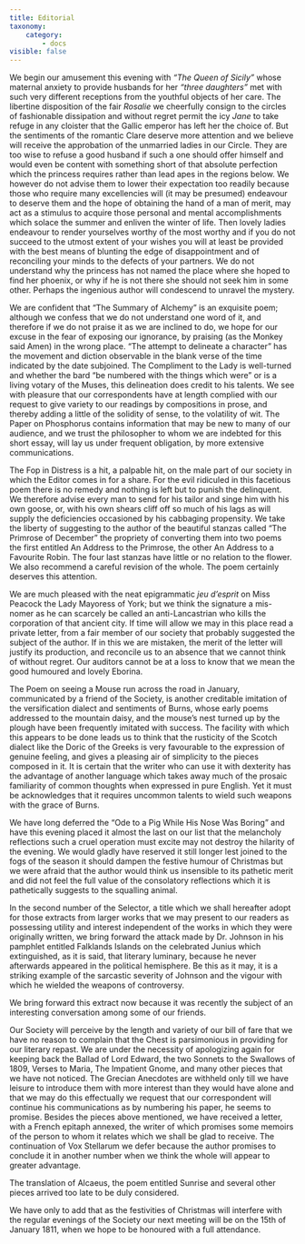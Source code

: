 ```yaml
---
title: Editorial
taxonomy:
    category:
        - docs
visible: false
---
```


We begin our amusement this evening with *“The Queen of Sicily”* whose maternal anxiety to provide husbands for her *“three daughters”* met with such very different receptions from the youthful objects of her care. The libertine disposition of the fair *Rosalie* we cheerfully consign to the circles of fashionable dissipation and without regret permit the icy *Jane* to take refuge in any cloister that the Gallic emperor has left her the choice of. But the sentiments of the romantic Clare deserve more attention and we believe will receive the approbation of the unmarried ladies in our Circle. They are too wise to refuse a good husband if such a one should offer himself and would even be content with something short of that absolute perfection which the princess requires rather than lead apes in the regions below. We however do not advise them to lower their expectation too readily because those who require many excellencies will (it may be presumed) endeavour to deserve them and the hope of obtaining the hand of a man of merit, may act as a stimulus to acquire those personal and mental accomplishments which solace the summer and enliven the winter of life. Then lovely ladies endeavour to render yourselves worthy of the most worthy and if you do not succeed to the utmost extent of your wishes you will at least be provided with the best means of blunting the edge of disappointment and of reconciling your minds to the defects of your partners. We do not understand why the princess has not named the place where she hoped to find her phoenix, or why if he is not there she should not seek him in some other. Perhaps the ingenious author will condescend to unravel the mystery.

We are confident that “The Summary of Alchemy” is an exquisite poem; although we confess that we do not understand one word of it, and therefore if we do not praise it as we are inclined to do, we hope for our excuse in the fear of exposing our ignorance, by praising (as the Monkey said Amen) in the wrong place. “The attempt to delineate a character” has the movement and diction observable in the blank verse of the time indicated by the date subjoined. The Compliment to the Lady is well-turned and whether the bard “be numbered with the things which were” or is a living votary of the Muses, this delineation does credit to his talents. We see with pleasure that our correspondents have at length complied with our request to give variety to our readings by compositions in prose, and thereby adding a little of the solidity of sense, to the volatility of wit. The Paper on Phosphorus contains information that may be new to many of our audience, and we trust the philosopher to whom we are indebted for this short essay, will lay us under frequent obligation, by more extensive communications.

The Fop in Distress is a hit, a palpable hit, on the male part of our society in which the Editor comes in for a share. For the evil ridiculed in this facetious poem there is no remedy and nothing is left but to punish the delinquent. We therefore advise every man to send for his tailor and singe him with his own goose, or, with his own shears cliff off so much of his lags as will supply the deficiencies occasioned by his cabbaging propensity. We take the liberty of suggesting to the author of the beautiful stanzas called “The Primrose of December” the propriety of converting them into two poems the first entitled An Address to the Primrose, the other An Address to a Favourite Robin. The four last stanzas have little or no relation to the flower. We also recommend a careful revision of the whole. The poem certainly deserves this attention.

We are much pleased with the neat epigrammatic *jeu d’esprit* on Miss Peacock the Lady Mayoress of York; but we think the signature a mis-nomer as he can scarcely be called an anti-Lancastrian who kills the corporation of that ancient city. If time will allow we may in this place read a private letter, from a fair member of our society that probably suggested the subject of the author. If in this we are mistaken, the merit of the letter will justify its production, and reconcile us to an absence that we cannot think of without regret. Our auditors cannot be at a loss to know that we mean the good humoured and lovely Eborina.

The Poem on seeing a Mouse run across the road in January, communicated by a friend of the Society, is another creditable imitation of the versification dialect and sentiments of Burns, whose early poems addressed to the mountain daisy, and the mouse’s nest turned up by the plough have been frequently imitated with success. The facility with which this appears to be done leads us to think that the rusticity of the Scotch dialect like the Doric of the Greeks is very favourable to the expression of genuine feeling, and gives a pleasing air of simplicity to the pieces composed in it. It is certain that the writer who can use it with dexterity has the advantage of another language which takes away much of the prosaic familiarity of common thoughts when expressed in pure English. Yet it must be acknowledges that it requires uncommon talents to wield such weapons with the grace of Burns.

We have long deferred the “Ode to a Pig While His Nose Was Boring” and have this evening placed it almost the last on our list that the melancholy reflections such a cruel operation must excite may not destroy the hilarity of the evening. We would gladly have reserved it still longer lest joined to the fogs of the season it should dampen the festive humour of Christmas but we were afraid that the author would think us insensible to its pathetic merit and did not feel the full value of the consolatory reflections which it is pathetically suggests to the squalling animal.

In the second number of the Selector, a title which we shall hereafter adopt for those extracts from larger works that we may present to our readers as possessing utility and interest independent of the works in which they were originally written, we bring forward the attack made by Dr. Johnson in his pamphlet entitled Falklands Islands on the celebrated Junius which extinguished, as it is said, that literary luminary, because he never afterwards appeared in the political hemisphere. Be this as it may, it is a striking example of the sarcastic severity of Johnson and the vigour with which he wielded the weapons of controversy.

We bring forward this extract now because it was recently the subject of an interesting conversation among some of our friends.

Our Society will perceive by the length and variety of our bill of fare that we have no reason to complain that the Chest is parsimonious in providing for our literary repast. We are under the necessity of apologizing again for keeping back the Ballad of Lord Edward, the two Sonnets to the Swallows of 1809, Verses to Maria, The Impatient Gnome, and many other pieces that we have not noticed. The Grecian Anecdotes are withheld only till we have leisure to introduce them with more interest than they would have alone and that we may do this effectually we request that our correspondent will continue his communications as by numbering his paper, he seems to promise. Besides the pieces above mentioned, we have received a letter, with a French epitaph annexed, the writer of which promises some memoirs of the person to whom it relates which we shall be glad to receive. The continuation of Vox Stellarum we defer because the author promises to conclude it in another number when we think the whole will appear to greater advantage.

The translation of Alcaeus, the poem entitled Sunrise and several other pieces arrived too late to be duly considered.

We have only to add that as the festivities of Christmas will interfere with the regular evenings of the Society our next meeting will be on the 15th of January 1811, when we hope to be honoured with a full attendance.